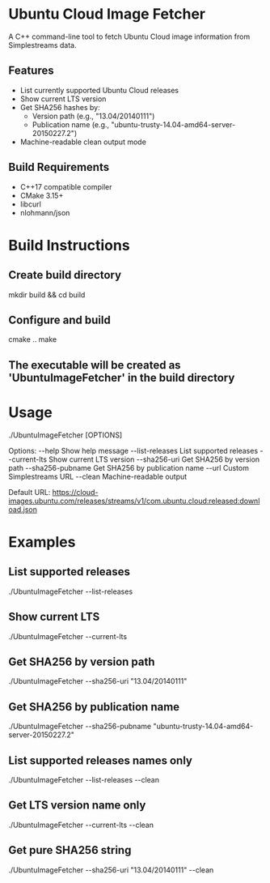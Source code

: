 # Ubuntu Cloud Image Fetcher

A C++ command-line tool to fetch Ubuntu Cloud image information from Simplestreams data.

## Features

- List currently supported Ubuntu Cloud releases
- Show current LTS version
- Get SHA256 hashes by:
  - Version path (e.g., "13.04/20140111")
  - Publication name (e.g., "ubuntu-trusty-14.04-amd64-server-20150227.2")
- Machine-readable clean output mode

## Build Requirements

- C++17 compatible compiler
- CMake 3.15+
- libcurl
- nlohmann/json 

# Build Instructions

## Create build directory
mkdir build && cd build

## Configure and build
cmake ..
make

## The executable will be created as 'UbuntuImageFetcher' in the build directory

# Usage

./UbuntuImageFetcher [OPTIONS]

Options:
  --help                 Show help message
  --list-releases        List supported releases
  --current-lts          Show current LTS version
  --sha256-uri <path>    Get SHA256 by version path
  --sha256-pubname <name> Get SHA256 by publication name
  --url <url>            Custom Simplestreams URL
  --clean                Machine-readable output

Default URL: https://cloud-images.ubuntu.com/releases/streams/v1/com.ubuntu.cloud:released:download.json

# Examples

## List supported releases
./UbuntuImageFetcher --list-releases

## Show current LTS
./UbuntuImageFetcher --current-lts

## Get SHA256 by version path
./UbuntuImageFetcher --sha256-uri "13.04/20140111"

## Get SHA256 by publication name
./UbuntuImageFetcher --sha256-pubname "ubuntu-trusty-14.04-amd64-server-20150227.2"

## List supported releases names only
./UbuntuImageFetcher --list-releases --clean

## Get LTS version name only
./UbuntuImageFetcher --current-lts --clean

## Get pure SHA256 string
./UbuntuImageFetcher --sha256-uri "13.04/20140111" --clean